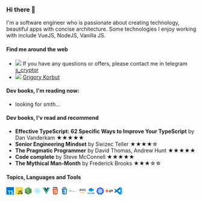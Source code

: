 ### Hi there 👋

I'm a software engineer who is passionate about creating technology, beautiful apps with concise architecture. Some technologies I enjoy working with include VueJS, NodeJS, Vanilla JS. 

#### Find me around the web
- <img height="20" src="https://img.shields.io/badge/Telegram-2CA5E0?style=for-the-badge&logo=telegram&logoColor=white"> If you have any questions or offers, please contact me in telegram <a href="https://t.me/s_cryptor" target="_blank">s_cryptor</a>
- <img height="20" src="https://img.shields.io/badge/LinkedIn-0077B5?style=for-the-badge&logo=linkedin&logoColor=white"> <a href="https://www.linkedin.com/in/grigory-korbut-95b79312a/" target="_blank">Grigory Korbut</a>

#### Dev books, I'm reading now:
- looking for smth...

#### Dev books, I'v read and recommend
- <b>Effective TypeScript: 62 Specific Ways to Improve Your TypeScript</b> by Dan Vanderkam ★★★★★
- <b>Senior Engineering Mindset</b> by Swizec Teller ★★★★☆
- <b>The Pragmatic Programmer</b> by David Thomas, Andrew Hunt ★★★★★
- <b>Code complete</b> by Steve McConnell ★★★★★
- <b>The Mythical Man-Month</b> by Frederick Brooks ★★★☆☆

#### Topics, Languages and Tools
<code><img height="20" src="https://raw.githubusercontent.com/github/explore/80688e429a7d4ef2fca1e82350fe8e3517d3494d/topics/typescript/typescript.png"></code>
<code><img height="20" src="https://raw.githubusercontent.com/github/explore/80688e429a7d4ef2fca1e82350fe8e3517d3494d/topics/javascript/javascript.png"></code>
<code><img height="20" src="https://raw.githubusercontent.com/github/explore/80688e429a7d4ef2fca1e82350fe8e3517d3494d/topics/nodejs/nodejs.png"></code>
<code><img height="20" src="https://raw.githubusercontent.com/github/explore/80688e429a7d4ef2fca1e82350fe8e3517d3494d/topics/react/react.png"></code>
<code><img height="20" src="https://raw.githubusercontent.com/github/explore/80688e429a7d4ef2fca1e82350fe8e3517d3494d/topics/vue/vue.png"></code>
<code><img height="20" src="https://raw.githubusercontent.com/github/explore/80688e429a7d4ef2fca1e82350fe8e3517d3494d/topics/html/html.png"></code>
<code><img height="20" src="https://raw.githubusercontent.com/github/explore/80688e429a7d4ef2fca1e82350fe8e3517d3494d/topics/css/css.png"></code>
<code><img height="20" src="https://raw.githubusercontent.com/github/explore/80688e429a7d4ef2fca1e82350fe8e3517d3494d/topics/mongodb/mongodb.png"></code>
<code><img height="20" src="https://raw.githubusercontent.com/github/explore/80688e429a7d4ef2fca1e82350fe8e3517d3494d/topics/aws/aws.png"></code>
<code><img height="20" src="https://raw.githubusercontent.com/github/explore/80688e429a7d4ef2fca1e82350fe8e3517d3494d/topics/docker/docker.png"></code>
<code><img height="20" src="https://raw.githubusercontent.com/github/explore/80688e429a7d4ef2fca1e82350fe8e3517d3494d/topics/kubernetes/kubernetes.png"></code>
<code><img height="20" src="https://raw.githubusercontent.com/github/explore/80688e429a7d4ef2fca1e82350fe8e3517d3494d/topics/git/git.png"></code>
<code><img height="20" src="https://raw.githubusercontent.com/github/explore/80688e429a7d4ef2fca1e82350fe8e3517d3494d/topics/visual-studio-code/visual-studio-code.png" /></code>
